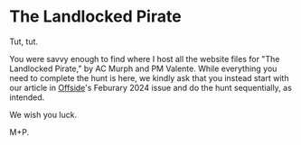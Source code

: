 # The Landlocked Pirate

Tut, tut.  

You were savvy enough to find where I host all the website files for "The Landlocked Pirate," by AC Murph and PM Valente.  While everything you need to complete the hunt is here, we kindly ask that you instead start with our article in [Offside](https://www.offside.website/)'s Feburary 2024 issue and do the hunt sequentially, as intended.

We wish you luck.

M+P.
